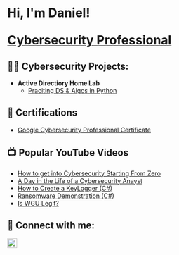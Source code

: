 <h1>Hi, I'm Daniel! 

<a href="https://www.linkedin.com/in/daniel-torres-closer/">Cybersecurity Professional</a>

<h2>👨‍💻 Cybersecurity Projects:</h2>

- <b>Active Directiory Home Lab</b>
  - [Praciting DS & Algos in Python]([https://github.com/joshmadakor1/Algorithms-Practice](https://www.youtube.com/watch?v=MHsI8hJmggI))

<h2>📝 Certifications</h2>

- [Google Cybersecurity Professional Certificate](https://www.coursera.org/account/accomplishments/specialization/certificate/MZJSKFN76V2V)


<h2>📺 Popular YouTube Videos</h2>

- [How to get into Cybersecurity Starting From Zero](https://www.youtube.com/watch?v=a83ASGn_V_s)
- [A Day in the Life of a Cybersecurity Anayst](https://www.youtube.com/watch?v=uHy3oM7NnoU)
- [How to Create a KeyLogger (C#)](https://www.youtube.com/watch?v=N-L9hklSlNk)
- [Ransomware Demonstration (C#)](https://www.youtube.com/watch?v=OfvdQeh79s0)
- [Is WGU Legit?](https://www.youtube.com/watch?v=E2MwRWxDBkA)

<h2> 🤳 Connect with me:</h2>

[<img align="left" alt="JoshMadakor | LinkedIn" width="22px" src="https://cdn.jsdelivr.net/npm/simple-icons@v3/icons/linkedin.svg" />][linkedin]

[linkedin]: https://www.linkedin.com/in/daniel-torres-closer/

<!--
**joshmadakor1/joshmadakor1** is a ✨ _special_ ✨ repository because its `README.md` (this file) appears on your GitHub profile.

Here are some ideas to get you started:

- 🔭 I’m currently working on ...
- 🌱 I’m currently learning ...
- 👯 I’m looking to collaborate on ...
- 🤔 I’m looking for help with ...
- 💬 Ask me about ...
- 📫 How to reach me: ...
- 😄 Pronouns: ...
- ⚡ Fun fact: ...
-->
